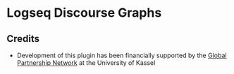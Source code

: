 # Logseq Discourse Graphs

## Credits
- Development of this plugin has been financially supported by the [Global Partnership Network](https://www.uni-kassel.de/forschung/global-partnership-network/home) at the University of Kassel
